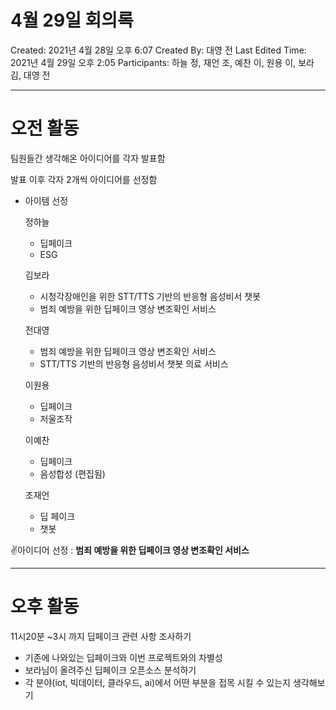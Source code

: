 # 4월 29일 회의록

Created: 2021년 4월 28일 오후 6:07
Created By: 대영 전
Last Edited Time: 2021년 4월 29일 오후 2:05
Participants: 하늘 정, 재언 조, 예찬 이, 원용 이, 보라 김, 대영 전

---

# 오전 활동

팀원들간 생각해온 아이디어를 각자 발표함

발표 이후 각자 2개씩 아이디어를 선정함

- 아이템 선정

    정하늘

    - 딥페이크
    - ESG

    김보라

    - 시청각장애인을 위한 STT/TTS 기반의 반응형 음성비서 챗봇
    - 범죄 예방을 위한 딥페이크 영상 변조확인 서비스

    전대영

    - 범죄 예방을 위한 딥페이크 영상 변조확인 서비스
    - STT/TTS 기반의 반응형 음성비서 챗봇 의료 서비스

    이원용

    - 딥페이크
    - 저울조작

    이예찬

    - 딥페이크
    - 음성합성 (편집됨)

    조재언

    - 딥 페이크
    - 챗봇

✌아이디어 선정 : **범죄 예방을 위한 딥페이크 영상 변조확인 서비스**

---

# 오후 활동

11시20분 ~3시 까지 딥페이크 관련 사항 조사하기

- 기존에 나와있는 딥페이크와 이번 프로젝트와의 차별성
- 보라님이 올려주신 딥페이크 오픈소스 분석하기
- 각 분야(iot, 빅데이터, 클라우드, ai)에서 어떤 부분을 접목 시킬 수 있는지 생각해보기